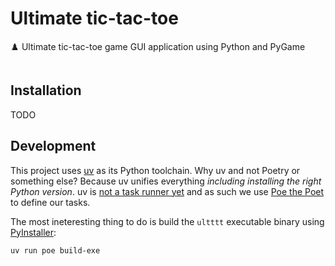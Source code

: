 # Ultimate tic-tac-toe

♟️ Ultimate tic-tac-toe game GUI application using Python and PyGame

<p align=center>
  <img src="">
</p>

## Installation

TODO

## Development

This project uses [uv]() as its Python toolchain. Why uv and not Poetry or something else? Because uv unifies everything _including installing the right Python version_. uv is [not a task runner yet](https://github.com/astral-sh/uv/issues/5903) and as such we use [Poe the Poet](https://poethepoet.natn.io/) to define our tasks.

The most ineteresting thing to do is build the `ultttt` executable binary using [PyInstaller](https://pyinstaller.org/):

```sh
uv run poe build-exe
```
